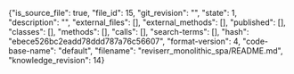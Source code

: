 {"is_source_file": true, "file_id": 15, "git_revision": "", "state": 1, "description": "", "external_files": [], "external_methods": [], "published": [], "classes": [], "methods": [], "calls": [], "search-terms": [], "hash": "ebece526bc2eadd78ddd787a76c56607", "format-version": 4, "code-base-name": "default", "filename": "reviserr_monolithic_spa/README.md", "knowledge_revision": 14}